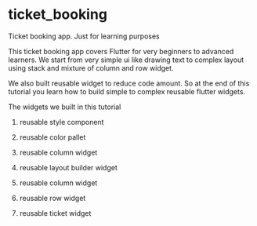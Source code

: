 # ticket_booking

Ticket booking app. Just for learning purposes

This ticket booking app covers Flutter for very beginners to advanced learners. We start from very simple ui like drawing text to complex layout using stack and mixture of column and row widget.

We also built reusable widget to reduce code amount.  So at the end of this tutorial you learn how to build simple to complex reusable flutter widgets.

The widgets we built in this tutorial

1. reusable style component

2. reusable color pallet

3. reusable column widget

4. reusable layout builder widget

5. reusable column widget

6. reusable row widget

7. reusable ticket widget

